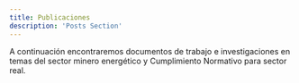 ```yaml
---
title: Publicaciones
description: 'Posts Section'
---
```


A continuación encontraremos documentos de trabajo e investigaciones en temas del sector minero energético y Cumplimiento Normativo para sector real.